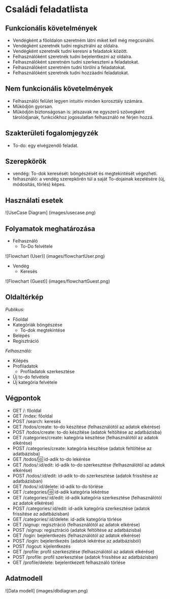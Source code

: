 # Családi feladatlista

## Funkcionális követelmények
- Vendégként a főoldalon szeretném látni miket kell még megcsinálni.
- Vendégként szeretnék tudni regisztrálni az oldalra.
- Vendégként szeretnék tudni keresni a feladatok között.
- Felhasználóként szeretnék tudni bejelentkezni az oldalra.
- Felhasználóként szeretném tudni szerkeszteni a feladatokat.
- Felhasználóként szeretném tudni törölni a feladatokat.
- Felhasználóként szeretnék tudni hozzáadni feladatokat.

## Nem funkcionális követelmények
- Felhasználói felület legyen intuitív minden korosztály számára.
- Működjön gyorsan.
- Működjön biztonságosan is: jelszavak ne egyszerű szövegként tárolódjanak, funkciókhoz jogosulatlan felhasználó ne férjen hozzá.

## Szakterületi fogalomjegyzék
- To-do: egy elvégzendő feladat.

## Szerepkörök
- vendég: To-dok keresését: böngészését és megtekintését végezheti.
- felhasználó: a vendég szerepkörén túl a saját To-dojainak kezelésére (új, módosítás, törlés) képes.

## Használati esetek
![UseCase Diagram] (images/usecase.png)

## Folyamatok meghatározása
- Felhasználó
  - To-Do felvétele

![Flowchart  (User)] (images/flowchartUser.png)

- Vendég
  - Keresés

![Flowchart  (Guest)] (images/flowchartGuest.png)

## Oldaltérkép
*Publikus:*

- Főoldal
- Kategóriák böngészése
    + To-dok megtekintése
- Belépés
- Regisztráció

*Felhasználó:*

- Kilépés
- Profiladatok
    + Profiladatok szerkesztése
- Új to-do felvétele
- Új kategória felvétele

## Végpontok
- GET /: főoldal
- GET /index: főoldal
- POST /search: keresés
- GET /todos/create: to-do készítése (felhasználótól az adatok elkérése)
- POST /todos/create: to-do készítése (adatok feltöltése az adatbázisba)
- GET /categories/create: kategória készítése (felhasználótól az adatok elkérése)
- POST /categories/create: kategória készítése (adatok feltöltése az adatbázisba)
- GET /todos/:id: id-adik to-do lekérése
- GET /todos/:id/edit: id-adik to-do szerkesztése (felhasználótól az adatok elkérése)
- POST /todos/:id/edit: id-adik to-do szerkesztése (adatok frissítése az adatbázisban)
- GET /todos/:id/delete: id-adik to-do törlése
- GET /categories/:id: id-adik kategória lekérése
- GET /categories/:id/edit: id-adik kategória szerkesztése (felhasználótól az adatok elkérése)
- POST /categories/:id/edit: id-adik kategória szerkesztése (adatok frissítése az adatbázisban)
- GET /categories/:id/delete: id-adik kategória törlése
- GET /signup: regisztráció (felhasználótól az adatok elkérése)
- POST /signup: regisztráció (adatok feltöltése az adatbázisba)
- GET /login: bejelentkezés (felhasználótól az adatok elkérése)
- POST /login: bejelentkezés (adatok lekérése az adatbázisból)
- POST /logout: kijelentkezés
- GET /profile: profil szerkesztése (felhasználótól az adatok elkérése)
- POST /profile: profil szerkesztése (adatok frissítése az adatbázisban)
- GET /profile/delete: bejelentkezett felhasználó törlése

## Adatmodell
![Data modell] (images/dbdiagram.png)
